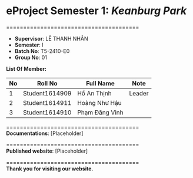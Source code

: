 # eProject Semester 1: _Keanburg Park_

=======================================

- **Supervisor**: LÊ THANH NHÂN
- **Semester**: I
- **Batch No**: T5-2410-E0
- **Group No**: 01

**List Of Member:**

| No  | Roll No        | Full Name      | Note   |
| --- | -------------- | -------------- | ------ |
| 1   | Student1614909 | Hồ An Thịnh    | Leader |
| 2   | Student1614911 | Hoàng Như Hậu  |        |
| 3   | Student1614910 | Phạm Đăng Vinh |        |

=======================================  
**Documentations**: [Placeholder]

=======================================  
**Published website**: [Placeholder]

=======================================  
**Thank you for visiting our website.**
